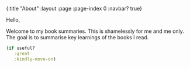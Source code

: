 {:title "About"
:layout :page
:page-index 0
:navbar? true}

Hello,

Welcome to my book summaries. This is shamelessly for me and me only.
The goal is to summarise key learnings of the books I read.

``` clojure
(if useful?
   :great
   :kindly-move-on)
```
